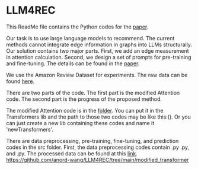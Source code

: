 # LLM4REC

This ReadMe file contains the Python codes for the [paper](https://arxiv.org/abs/2402.09617).

Our task is to use large language models to recommend.
The current methods cannot integrate edge information in graphs into LLMs structurally. Our solution contains two major parts. First, we add an edge measurement in attention calculation. Second, we design a set of prompts for pre-training and fine-tuning. The details can be found in the [paper](https://arxiv.org/abs/2402.09617).

We use the Amazon Review Dataset for experiments. The raw data can be found [here](https://nijianmo.github.io/amazon/index.html).

There are two parts of the code. The first part is the modified Attention code. The second part is the progress of the proposed method.

The modified Attention code is in the [folder](modified_transformer/). You can put it in the Transformers lib and the path to those two codes may be like this:(). Or you can just create a new lib containing these codes and name it 'newTransformers'.

There are data preprocessing, pre-training, fine-tuning, and prediction codes in the src folder. 
First, the data preprocessing codes contain .py .py, and .py. The processed data can be found at this [link]().
https://github.com/anord-wang/LLM4REC/tree/main/modified_transformer
